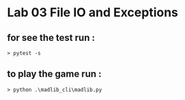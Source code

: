 # Lab 03 File IO and Exceptions
 ## for see the test run :
    > pytest -s 
 ## to play the game run : 
    > python .\madlib_cli\madlib.py



